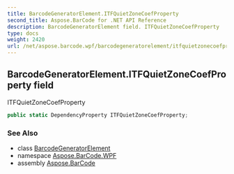 ```yaml
---
title: BarcodeGeneratorElement.ITFQuietZoneCoefProperty
second_title: Aspose.BarCode for .NET API Reference
description: BarcodeGeneratorElement field. ITFQuietZoneCoefProperty
type: docs
weight: 2420
url: /net/aspose.barcode.wpf/barcodegeneratorelement/itfquietzonecoefproperty/
---
```

## BarcodeGeneratorElement.ITFQuietZoneCoefProperty field

ITFQuietZoneCoefProperty

```csharp
public static DependencyProperty ITFQuietZoneCoefProperty;
```

### See Also

* class [BarcodeGeneratorElement](../)
* namespace [Aspose.BarCode.WPF](../../../aspose.barcode.wpf/)
* assembly [Aspose.BarCode](../../../)


